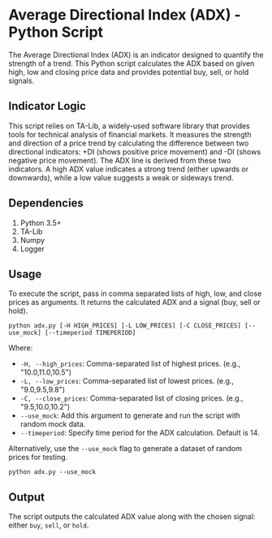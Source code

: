 # Average Directional Index (ADX) - Python Script

The Average Directional Index (ADX) is an indicator designed to quantify the strength of a trend. This Python script calculates the ADX based on given high, low and closing price data and provides potential buy, sell, or hold signals.

## Indicator Logic

This script relies on TA-Lib, a widely-used software library that provides tools for technical analysis of financial markets. It measures the strength and direction of a price trend by calculating the difference between two directional indicators: +DI (shows positive price movement) and -DI (shows negative price movement). The ADX line is derived from these two indicators. A high ADX value indicates a strong trend (either upwards or downwards), while a low value suggests a weak or sideways trend.

## Dependencies

1. Python 3.5+
2. TA-Lib
3. Numpy
4. Logger

## Usage

To execute the script, pass in comma separated lists of high, low, and close prices as arguments. It returns the calculated ADX and a signal (buy, sell or hold).

```
python adx.py [-H HIGH_PRICES] [-L LOW_PRICES] [-C CLOSE_PRICES] [--use_mock] [--timeperiod TIMEPERIOD]
```

Where:
- `-H, --high_prices`: Comma-separated list of highest prices. (e.g., "10.0,11.0,10.5")
- `-L, --low_prices`: Comma-separated list of lowest prices. (e.g., "9.0,9.5,9.8")
- `-C, --close_prices`: Comma-separated list of closing prices. (e.g., "9.5,10.0,10.2")
- `--use_mock`: Add this argument to generate and run the script with random mock data.
- `--timeperiod`: Specify time period for the ADX calculation. Default is 14.

Alternatively, use the `--use_mock` flag to generate a dataset of random prices for testing.

```
python adx.py --use_mock
```


## Output

The script outputs the calculated ADX value along with the chosen signal: either `buy`, `sell`, or `hold`.
